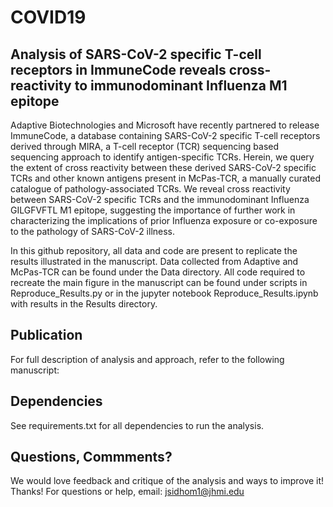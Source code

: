 # COVID19

## Analysis of SARS-CoV-2 specific T-cell receptors in ImmuneCode reveals cross-reactivity to immunodominant Influenza M1 epitope

Adaptive Biotechnologies and Microsoft have recently partnered to release ImmuneCode, a database containing SARS-CoV-2 specific T-cell receptors derived through MIRA, a T-cell receptor (TCR) sequencing based sequencing approach to identify antigen-specific TCRs. Herein, we query the extent of cross reactivity between these derived SARS-CoV-2 specific TCRs and other known antigens present in McPas-TCR, a manually curated catalogue of pathology-associated TCRs. We reveal cross reactivity between SARS-CoV-2 specific TCRs and the immunodominant Influenza GILGFVFTL M1 epitope, suggesting the importance of further work in characterizing the implications of prior Influenza exposure or co-exposure to the pathology of SARS-CoV-2 illness.

In this github repository, all data and code are present to replicate the results illustrated in the manuscript. Data collected from Adaptive and McPas-TCR can be found under the Data directory. All code required to recreate the main figure in the manuscript can be found under scripts in Reproduce_Results.py or in the jupyter notebook Reproduce_Results.ipynb with results in the Results directory.

## Publication
For full description of analysis and approach, refer to the following manuscript:

## Dependencies
See requirements.txt for all dependencies to run the analysis.

## Questions, Commments?
We would love feedback and critique of the analysis and ways to improve it! Thanks!
For questions or help, email: jsidhom1@jhmi.edu